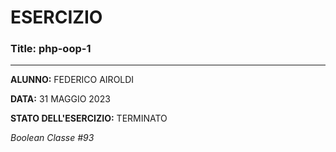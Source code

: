 # ESERCIZIO

### Title: php-oop-1
---
**ALUNNO:** FEDERICO AIROLDI

**DATA:** 31 MAGGIO 2023

**STATO DELL'ESERCIZIO:** TERMINATO

_Boolean Classe #93_